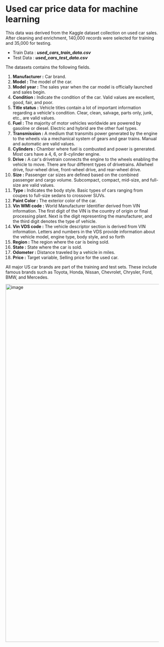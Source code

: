 # Used car price data for machine learning


This data was derived from the Kaggle dataset collection on used car sales.
After cleaning and enrichment, 140,000 records were selected for training and 35,000 for testing. 

- Train Data : ***used_cars_train_data.csv***
- Test Data : ***used_cars_test_data.csv***

The datasets contains the following fields.

  1. **Manufacturer :** Car brand.
  2. **Model :** The model of the car.
  3. **Model year :** The sales year when the car model is officially launched and sales begin.
  4. **Condition :** Indicate the condition of the car. Valid values are excellent, good, fair, and poor.
  5. **Title status :** Vehicle titles contain a lot of important information regarding a vehicle's condition. Clear, clean, salvage, parts only, junk, etc., are valid values.
  6. **Fuel :** The majority of motor vehicles worldwide are powered by gasoline or diesel. Electric and hybrid are the other fuel types.
  7. **Transmission :** A medium that transmits power generated by the engine to the wheels via a mechanical system of gears and gear trains. Manual and automatic are valid values.
  8. **Cylinders :** Chamber where fuel is combusted and power is generated. Most cars have a 4, 6, or 8-cylinder engine.
  9. **Drive :** A car's drivetrain connects the engine to the wheels enabling the vehicle to move. There are four different types of drivetrains. Allwheel drive, four-wheel drive, front-wheel drive, and rear-wheel drive.
  10. **Size :** Passenger car sizes are defined based on the combined passenger and cargo volume. Subcompact, compact, mid-size, and full-size are valid values.
  11. **Type :** Indicates the body style. Basic types of cars ranging from coupes to full-size sedans to crossover SUVs.
  12. **Paint Color :** The exterior color of the car.
  13. **Vin WMI code :** World Manufacturer Identifier derived from VIN information. The first digit of the VIN is the country of origin or final processing plant. Next is the digit representing the manufacturer, and the third digit denotes the type of vehicle.
  14. **Vin VDS code :** The vehicle descriptor section is derived from VIN information. Letters and numbers in the VDS provide information about the vehicle model, engine type, body style, and so forth
  15. **Region :** The region where the car is being sold.
  16. **State :** State where the car is sold.
  17. **Odometer :** Distance traveled by a vehicle in miles.
  18. **Price :** Target variable, Selling price for the used car.

All major US car brands are part of the training and test sets. These include famous brands such as Toyota, Honda, Nissan, Chevrolet, Chrysler, Ford, BMW, and Mercedes.

<img width="1177" alt="image" src="https://user-images.githubusercontent.com/13083748/210287967-cceba4b1-6049-421e-b548-490e4bb14b36.png">
